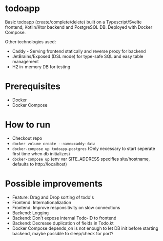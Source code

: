 # todoapp

Basic todoapp (create/complete/delete) built on a Typescript/Svelte frontend, Kotlin/Ktor backend and PostgreSQL DB. Deployed with Docker Compose.

Other technologies used:
- Caddy - Serving frontend statically and reverse proxy for backend
- JetBrains/Exposed (DSL mode) for type-safe SQL and easy table management
- H2 in-memory DB for testing

# Prerequisites
- Docker
- Docker Compose

# How to run
- Checkout repo
- `docker volume create --name=caddy-data`
- `docker-compose up todoapp-postgres` (Only necessary to start seperate first time when db initializes)
- `docker-compose up` (env var SITE_ADDRESS specifies site/hostname, defaults to http://localhost)


# Possible improvements
- Feature: Drag and Drop sorting of todo's
- Frontend: Internationalization
- Frontend: Improve responsitivity on slow connections
- Backend: Logging
- Backend: Don't expose internal Todo-ID to frontend
- Backend: Decrease duplication of fields in Todo.kt
- Docker Compose depends_on is not enough to let DB init before starting backend, maybe possible to sleep/check for port?
